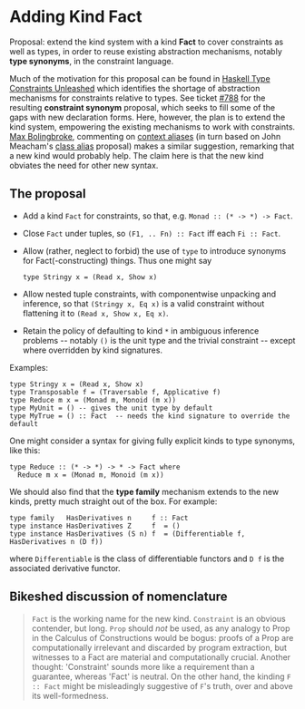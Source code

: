 # Adding Kind Fact


Proposal: extend the kind system with a kind **Fact** to cover constraints as well as types, in order to reuse existing abstraction mechanisms, notably **type synonyms**, in the constraint language.


Much of the motivation for this proposal can be found in [ Haskell Type Constraints Unleashed](http://www.cs.kuleuven.be/%7Etoms/Research/papers/constraint_families.pdf) which identifies the shortage of abstraction mechanisms for constraints relative to types. See ticket [\#788](https://gitlab.haskell.org//ghc/ghc/issues/788) for the resulting **constraint synonym** proposal, which seeks to fill some of the gaps with new declaration forms. Here, however, the plan is to extend the kind system, empowering the existing mechanisms to work with constraints. [ Max Bolingbroke](http://blog.omega-prime.co.uk/?p=61), commenting on [ context aliases](http://www.haskell.org/haskellwiki/Context_alias) (in turn based on John Meacham's [ class alias](http://repetae.net/recent/out/classalias.html) proposal) makes a similar suggestion, remarking that a new kind would probably help. The claim here is that the new kind obviates the need for other new syntax.

## The proposal

- Add a kind `Fact` for constraints, so that, e.g. `Monad :: (* -> *) -> Fact`.

- Close `Fact` under tuples, so `(F1, .. Fn) :: Fact` iff each `Fi :: Fact`.

- Allow (rather, neglect to forbid) the use of `type` to introduce synonyms for Fact(-constructing) things.  Thus one might say

  ```wiki
  type Stringy x = (Read x, Show x)
  ```

- Allow nested tuple constraints, with componentwise unpacking and inference, so that `(Stringy x, Eq x)` is a valid constraint without flattening it to `(Read x, Show x, Eq x)`.

- Retain the policy of defaulting to kind `*` in ambiguous inference problems -- notably `()` is the unit type and the trivial constraint -- except where overridden by kind signatures.


Examples:

```wiki
type Stringy x = (Read x, Show x)
type Transposable f = (Traversable f, Applicative f)
type Reduce m x = (Monad m, Monoid (m x))
type MyUnit = () -- gives the unit type by default
type MyTrue = () :: Fact  -- needs the kind signature to override the default
```


One might consider a syntax for giving fully explicit kinds to type synonyms, like this:

```wiki
type Reduce :: (* -> *) -> * -> Fact where
  Reduce m x = (Monad m, Monoid (m x))
```


We should also find that the **type family** mechanism extends to the new kinds, pretty much straight out of the box. For example:

```wiki
type family   HasDerivatives n     f :: Fact
type instance HasDerivatives Z     f  = ()
type instance HasDerivatives (S n) f  = (Differentiable f, HasDerivatives n (D f))
```


where `Differentiable` is the class of differentiable functors and `D f` is the associated derivative functor.

## Bikeshed discussion of nomenclature

> `Fact` is the working name for the new kind. `Constraint` is an obvious contender, but long. `Prop` should *not* be used, as any analogy to Prop in the Calculus of Constructions would be bogus: proofs of a Prop are computationally irrelevant and discarded by program extraction, but witnesses to a Fact are material and computationally crucial. Another thought: 'Constraint' sounds more like a requirement than a guarantee, whereas 'Fact' is neutral. On the other hand, the kinding `F :: Fact` might be misleadingly suggestive of `F`'s truth, over and above its well-formedness.
